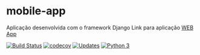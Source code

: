 # mobile-app
Aplicação desenvolvida com o framework Django
Link para aplicação [WEB App](https://github.com/maxProgrammer/mobile-app)

[![Build Status](https://app.travis-ci.com/maxProgrammer/web-app.svg?branch=main)](https://app.travis-ci.com/maxProgrammer/web-app)
[![codecov](https://codecov.io/gh/maxProgrammer/web-app/branch/main/graph/badge.svg?token=5IOO23FLTP)](https://codecov.io/gh/maxProgrammer/web-app)
[![Updates](https://pyup.io/repos/github/maxProgrammer/web-app/shield.svg)](https://pyup.io/repos/github/maxProgrammer/web-app/)
[![Python 3](https://pyup.io/repos/github/maxProgrammer/web-app/python-3-shield.svg)](https://pyup.io/repos/github/maxProgrammer/web-app/)


